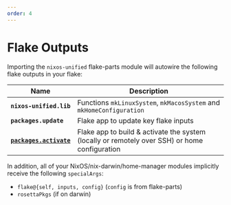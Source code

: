 ```yaml
---
order: 4
---
```


# Flake Outputs

Importing the `nixos-unified` flake-parts module will autowire the following flake outputs in your flake:

| Name                                   | Description                                                                                   |
| -------------------------------------- | --------------------------------------------------------------------------------------------- |
| **`nixos-unified.lib`**                | Functions `mkLinuxSystem`, `mkMacosSystem` and `mkHomeConfiguration`                          |
| **`packages.update`**                  | Flake app to update key flake inputs                                                          |
| [**`packages.activate`**](activate.md) | Flake app to build & activate the system (locally or remotely over SSH) or home configuration |

In addition, all of your NixOS/nix-darwin/home-manager modules implicitly receive the following `specialArgs`:

- `flake@{self, inputs, config}` (`config` is from flake-parts)
- `rosettaPkgs` (if on darwin)
